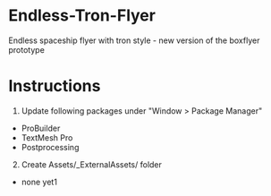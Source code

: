 # Endless-Tron-Flyer
Endless spaceship flyer with tron style - new version of the boxflyer prototype

# Instructions
1. Update following packages under "Window > Package Manager"
  - ProBuilder
  - TextMesh Pro
  - Postprocessing
2. Create Assets/_ExternalAssets/ folder<br>
  - none yet1
